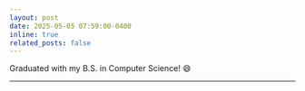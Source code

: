 ```yaml
---
layout: post
date: 2025-05-05 07:59:00-0400
inline: true
related_posts: false
---
```


Graduated with my B.S. in Computer Science! :smile:

<!-- ---
layout: post
date: 2015-10-22 15:59:00-0400
inline: true
related_posts: false
---

A simple inline announcement. -->
---